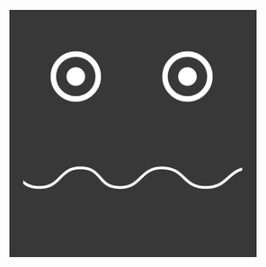 ![alternative text](https://raw.githubusercontent.com/ProjectBobbyBot/Bobby/main/imgs/bobby.png "Image Title")
